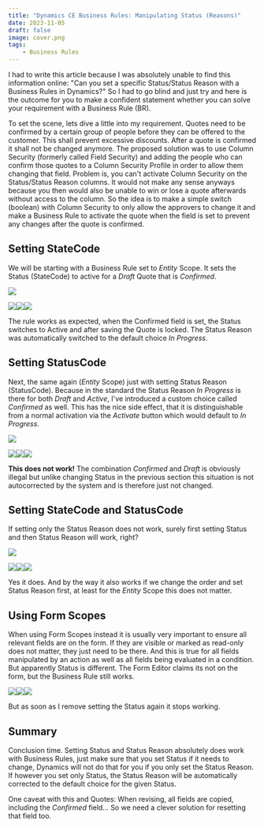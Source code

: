 ```yaml
---
title: "Dynamics CE Business Rules: Manipulating Status (Reasons)"
date: 2023-11-05
draft: false
image: cover.png
tags: 
    - Business Rules
---
```


I had to write this article because I was absolutely unable to find this information online: "Can you set a specific Status/Status Reason with a Business Rules in Dynamics?" So I had to go blind and just try and here is the outcome for you to make a confident statement whether you can solve your requirement with a Business Rule (BR).

To set the scene, lets dive a little into my requirement. Quotes need to be confirmed by a certain group of people before they can be offered to the customer. This shall prevent excessive discounts. After a quote is confirmed it shall not be changed anymore. The proposed solution was to use Column Security (formerly called Field Security) and adding the people who can confirm those quotes to a Column Security Profile in order to allow them changing that field. Problem is, you can't activate Column Security on the Status/Status Reason columns. It would not make any sense anyways because you then would also be unable to win or lose a quote afterwards without access to the column. So the idea is to make a simple switch (boolean) with Column Security to only allow the approvers to change it and make a Business Rule to activate the quote when the field is set to prevent any changes after the quote is confirmed.

## Setting StateCode
We will be starting with a Business Rule set to _Entity_ Scope. It sets the Status (StateCode) to active for a _Draft_ Quote that is _Confirmed_. 

![](EntityStatecode.png)

![](EntityStatecodeStart.png)![](EntityStatecodeChanged.png)![](EntityStatecodeDone.png)

The rule works as expected, when the Confirmed field is set, the Status switches to Active and after saving the Quote is locked. The Status Reason was automatically switched to the default choice _In Progress_.

## Setting StatusCode
Next, the same again (_Entity_ Scope) just with setting Status Reason (StatusCode). Because in the standard the Status Reason _In Progress_ is there for both _Draft_ and _Active_, I've introduced a custom choice called _Confirmed_ as well. This has the nice side effect, that it is distinguishable from a normal activation via the _Activate_ button which would default to _In Progress_.

![](EntityStatuscode.png)

![](EntityStatuscodeStart.png)![](EntityStatuscodeChanged.png)![](EntityStatuscodeDone.png)

**This does not work!** The combination _Confirmed_ and _Draft_ is obviously illegal but unlike changing Status in the previous section this situation is not autocorrected by the system and is therefore just not changed.

## Setting StateCode and StatusCode
If setting only the Status Reason does not work, surely first setting Status and then Status Reason will work, right?

![](EntityBoth.png)

![](EntityBothStart.png)![](EntityBothChanged.png)![](EntityBothDone.png)

Yes it does. And by the way it also works if we change the order and set Status Reason first, at least for the _Entity_ Scope this does not matter.

## Using Form Scopes
When using Form Scopes instead it is usually very important to ensure all relevant fields are on the form. If they are visible or marked as read-only does not matter, they just need to be there. And this is true for all fields manipulated by an action as well as all fields being evaluated in a condition. 
But apparently Status is different. The Form Editor claims its not on the form, but the Business Rule still works.

![](FormBothStart.png)![](FormBothChanged.png)![](FormBothDone.png)

But as soon as I remove setting the Status again it stops working.

## Summary
Conclusion time. Setting Status and Status Reason absolutely does work with Business Rules, just make sure that you set Status if it needs to change, Dynamics will not do that for you if you only set the Status Reason. If however you set only Status, the Status Reason will be automatically corrected to the default choice for the given Status. 

One caveat with this and Quotes: When revising, all fields are copied, including the _Confirmed_ field... So we need a clever solution for resetting that field too.